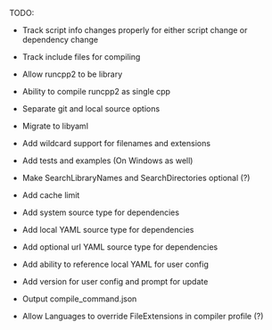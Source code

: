 TODO:
- Track script info changes properly for either script change or dependency change
- Track include files for compiling
- Allow runcpp2 to be library
- Ability to compile runcpp2 as single cpp

- Separate git and local source options
- Migrate to libyaml
- Add wildcard support for filenames and extensions
- Add tests and examples (On Windows as well)
- Make SearchLibraryNames and SearchDirectories optional (?)
- Add cache limit
- Add system source type for dependencies
- Add local YAML source type for dependencies
- Add optional url YAML source type for dependencies
- Add ability to reference local YAML for user config
- Add version for user config and prompt for update
- Output compile_command.json
- Allow Languages to override FileExtensions in compiler profile (?)
